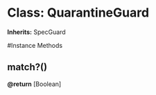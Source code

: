 # Class: QuarantineGuard
**Inherits:** SpecGuard
    




#Instance Methods
## match?() [](#method-i-match?)

**@return** [Boolean] 

